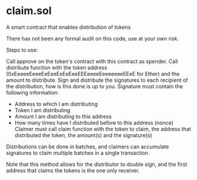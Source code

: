 # claim.sol
A smart contract that enables distribution of tokens 

There has not been any formal audit on this code, use at your own risk.

Steps to use:

Call approve on the token's contract with this contract as spender.
Call distribute function with the token address (0xEeeeeEeeeEeEeeEeEeEeeEEEeeeeEeeeeeeeEEeE for Ether) and the amount to distribute.
Sign and distribute the signatures to each recipient of the distribution, how is this done is up to you.
Signature must contain the following information:
 - Address to which I am distributing
 - Token I am distributing
 - Amount I am distributing to this address
 - How many times have I distributed before to this address (nonce)
 Claimer must call claim function with the token to claim, the address that distributed the token, the amount(s) and the signature(s)
 
 Distributions can be done in batches, and claimers can accumulate signatures to claim multiple batches in a single transaction.

 Note that this method allows for the distributor to double sign, and the first address that claims the tokens is the one only receiver.